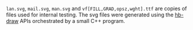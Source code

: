 `lan.svg`, `mail.svg`, `man.svg` and `vf[FILL,GRAD,opsz,wght].ttf` are copies of files used for internal testing.
The svg files were generated using the [hb-draw](https://harfbuzz.github.io/harfbuzz-hb-draw.html) APIs
orchestrated by a small C++ program.